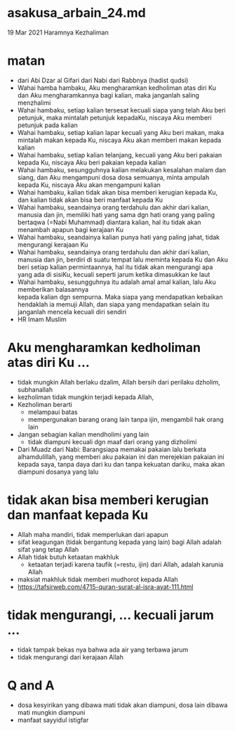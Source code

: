 # asakusa_arbain_24.md
19 Mar 2021
Haramnya Kezhaliman

# matan
* dari Abi Dzar al Gifari dari Nabi dari Rabbnya (hadist qudsi)
* Wahai hamba hambaku, Aku mengharamkan kedholiman atas diri Ku dan Aku mengharamkannya
  bagi kalian, maka janganlah saling menzhalimi
* Wahai hambaku, setiap kalian tersesat kecuali siapa yang telah Aku beri petunjuk,
  maka mintalah petunjuk kepadaKu, niscaya Aku memberi petunjuk pada kalian
* Wahai hambaku, setiap kalian lapar kecuali yang Aku beri makan, maka mintalah makan
  kepada Ku, niscaya Aku akan memberi makan kepada kalian
* Wahai hambaku, setiap kalian telanjang, kecuali yang Aku beri pakaian kepada Ku,
  niscaya Aku beri pakaian kepada kalian
* Wahai hambaku, sesungguhnya kalian melakukan kesalahan malam dan siang, dan Aku
  mengampuni dosa dosa semuanya, minta ampulah kepada Ku, niscaya Aku akan mengampuni kalian
* Wahai hambaku, kalian tidak akan bisa memberi kerugian kepada Ku, dan 
  kalian tidak akan bisa beri manfaat kepada Ku
* Wahai hambaku, seandainya orang terdahulu dan akhir dari kalian, manusia dan jin, memiliki
  hati yang sama dgn hati orang yang paling bertaqwa (=Nabi Muhammad) diantara kalian,
  hal itu tidak akan menambah apapun bagi kerajaan Ku
* Wahai hambaku, seandainya kalian punya hati yang paling jahat, tidak mengurangi kerajaan Ku
* Wahai hambaku, seandainya orang terdahulu dan akhir dari kalian, manusia dan jin, berdiri di
  suatu tempat lalu meminta kepada Ku dan Aku beri setiap kalian permintaannya, hal itu tidak
  akan mengurangi apa yang ada di sisiKu, kecuali seperti jarum ketika dimasukkan ke laut
* Wahai hambaku, sesungguhnya itu adalah amal amal kalian, lalu Aku memberikan balasannya   
  kepada kalian dgn sempurna. Maka siapa yang mendapatkan kebaikan hendaklah ia memuji Allah,
  dan siapa yang mendapatkan selain itu janganlah mencela kecuali diri sendiri
* HR Imam Muslim

# Aku mengharamkan kedholiman atas diri Ku ...
* tidak mungkin Allah berlaku dzalim, Allah bersih dari perilaku dzholim, subhanallah
* kezholiman tidak mungkin terjadi kepada Allah,
* Kezholiman berarti
  * melampaui batas
  * mempergunakan barang orang lain tanpa ijin, mengambil hak orang lain
* Jangan sebagian kalian mendholimi yang lain
  * tidak diampuni kecuali dgn maaf dari orang yang dizholimi
* Dari Muadz dari Nabi: Barangsiapa memakai pakaian lalu berkata alhamdulillah, yang memberi 
  aku pakaian ini dan merejekian pakaian ini kepada saya, tanpa daya dari ku dan tanpa kekuatan
  dariku, maka akan diampuni dosanya yang lalu

# tidak akan bisa memberi kerugian dan manfaat kepada Ku
* Allah maha mandiri, tidak memperlukan dari apapun
* sifat keagungan (tidak bergantung kepada yang lain) bagi Allah adalah sifat yang tetap Allah
* Allah tidak butuh ketaatan makhluk
  * ketaatan terjadi karena taufik (=restu, ijin) dari Allah, adalah karunia Allah
* maksiat makhluk tidak memberi mudhorot kepada Allah
* https://tafsirweb.com/4715-quran-surat-al-isra-ayat-111.html

# tidak mengurangi, ... kecuali jarum ...
* tidak tampak bekas nya bahwa ada air yang terbawa jarum
* tidak mengurangi dari kerajaan Allah

# Q and A
* dosa kesyirikan yang dibawa mati tidak akan diampuni, dosa lain dibawa mati mungkin diampuni
* manfaat sayyidul istigfar
